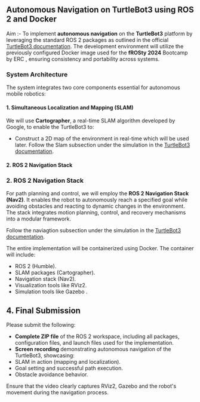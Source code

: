 ## Autonomous Navigation on TurtleBot3 using ROS 2 and Docker

Aim :- To implement **autonomous navigation** on the **TurtleBot3** platform by leveraging the standard ROS 2 packages as outlined in the official [TurtleBot3 documentation](https://emanual.robotis.com/docs/en/platform/turtlebot3/overview/). The development environment will utilize the previously configured Docker image used for the **fROSty 2024** Bootcamp by ERC , ensuring consistency and portability across systems.

### System Architecture

The system integrates two core components essential for autonomous mobile robotics:

#### 1. Simultaneous Localization and Mapping (SLAM)
We will use **Cartographer**, a real-time SLAM algorithm developed by Google, to enable the TurtleBot3 to:

- Construct a 2D map of the environment in real-time which will be used later.
Follow the Slam subsection under the simulation in the [TurtleBot3 documentation](https://emanual.robotis.com/docs/en/platform/turtlebot3/overview/).

#### 2. ROS 2 Navigation Stack
### 2. ROS 2 Navigation Stack
For path planning and control, we will employ the **ROS 2 Navigation Stack (Nav2)**. It enables the robot to autonomously reach a specified goal while avoiding obstacles and reacting to dynamic changes in the environment. The stack integrates motion planning, control, and recovery mechanisms into a modular framework.

Follow the naviagtion subsection under the simulation in the [TurtleBot3 documentation](https://emanual.robotis.com/docs/en/platform/turtlebot3/overview/).


The entire implementation will be containerized using Docker. The container will include:

- ROS 2 (Humble).
- SLAM packages (Cartographer).
- Navigation stack (Nav2).
- Visualization tools like RViz2.
- Simulation tools like Gazebo .

## 4. Final Submission

Please submit the following:

- **Complete ZIP file** of the ROS 2 workspace, including all packages, configuration files, and launch files used for the implementation.
-  **Screen recording** demonstrating autonomous navigation of the TurtleBot3, showcasing:
  - SLAM in action (mapping and localization).
  - Goal setting and successful path execution.
  - Obstacle avoidance behavior.

Ensure that the video clearly captures RViz2, Gazebo and the robot's movement during the navigation process.


